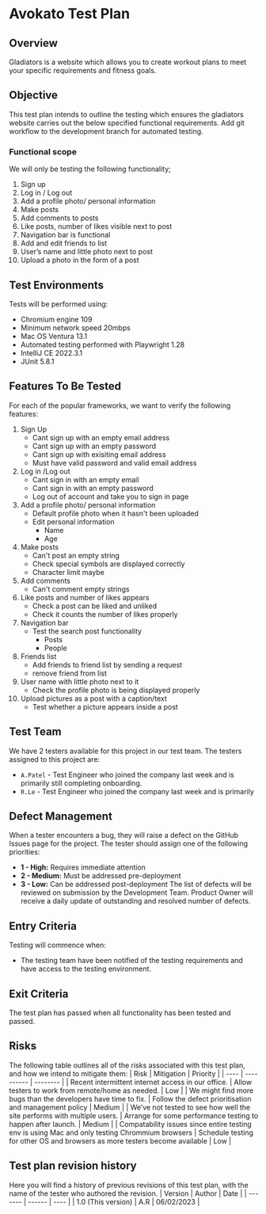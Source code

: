 # Avokato Test Plan
## Overview
Gladiators is a website which allows you to create workout plans to meet your specific requirements and fitness goals.
## Objective
This test plan intends to outline the testing which ensures the gladiators website carries out the below specified functional requirements.
Add git workflow to the development branch for automated testing.
### Functional scope
We will only be testing the following functionality;
1. Sign up
2. Log in / Log out
3. Add a profile photo/ personal information
4. Make posts
5. Add comments to posts
6. Like posts, number of likes visible next to post
7. Navigation bar is functional
8. Add and edit friends to list
9. User’s name and little photo next to post
10. Upload a photo in the form of a post
## Test Environments
Tests will be performed using:
* Chromium engine 109
* Minimum network speed 20mbps
* Mac OS Ventura 13.1
* Automated testing performed with Playwright 1.28
* IntelliJ CE 2022.3.1
* JUnit 5.8.1
## Features To Be Tested
For each of the popular frameworks, we want to verify the following features:
1. Sign Up
    * Cant sign up with an empty email address
    * Cant sign up with an empty password
    * Cant sign up with exisiting email address
    * Must have valid password and valid email address
2. Log in /Log out
    * Cant sign in with an empty email
    * Cant sign in with an empty password
    * Log out of account and take you to sign in page
3. Add a profile photo/ personal information
    * Default profile photo when it hasn't been uploaded
    * Edit personal information 
        * Name
        * Age
4. Make posts
    * Can't post an empty string
    * Check special symbols are displayed correctly
    * Character limit maybe
5. Add comments
    * Can't comment empty strings
6. Like posts and number of likes appears
    * Check a post can be liked and unliked
    * Check it counts the number of likes properly
7. Navigation bar
    * Test the search post functionality
        * Posts
        * People
8. Friends list
    * Add friends to friend list by sending a request
    * remove friend from list
9. User name with little photo next to it
    * Check the profile photo is being displayed properly
10. Upload pictures as a post with a caption/text
    * Test whether a picture appears inside a post

## Test Team
We have 2 testers available for this project in our test team.
The testers assigned to this project are:
* `A.Patel` - Test Engineer who joined the company last week and is primarily
still completing onboarding.
* `R.Le` - Test Engineer who joined the company last week and is primarily

## Defect Management
When a tester encounters a bug, they will raise a defect on the GitHub Issues
page for the project. The tester should assign one of the following priorities:
* **1 - High:** Requires immediate attention
* **2 - Medium:** Must be addressed pre-deployment
* **3 - Low:** Can be addressed post-deployment
The list of defects will be reviewed on submission by the Development Team.
Product Owner will receive a daily update of outstanding and resolved number of defects.

## Entry Criteria
Testing will commence when:
* The testing team have been notified of the testing requirements and have access to the testing environment.
## Exit Criteria
The test plan has passed when all functionality has been tested and passed.
## Risks
The following table outlines all of the risks associated with this test plan,
and how we intend to mitigate them:
| Risk | Mitigation | Priority |
| ---- | ---------- | -------- |
| Recent intermittent internet access in our office. | Allow testers to work from remote/home as needed. | Low |
| We might find more bugs than the developers have time to fix. | Follow the defect prioritisation and management policy | Medium |
| We’ve not tested to see how well the site performs with multiple users. | Arrange for some performance testing to happen after launch. | Medium |
| Compatability issues since entire testing env is using Mac and only testing Chrommium browsers | Schedule testing for other OS and browsers as more testers become available | Low |
## Test plan revision history
Here you will find a history of previous revisions of this test plan, with
the name of the tester who authored the revision.
| Version | Author | Date |
| ------- | ------ | ---- |
| 1.0 (This version) | A.R | 06/02/2023 |
